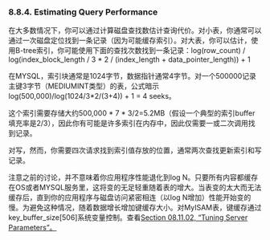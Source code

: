 ### 8.8.4. Estimating Query Performance
在大多数情况下，你可以通过计算磁盘查找数估计查询代价。对小表，你通常可以通过一次磁盘定位找到一条记录（因为可能缓存索引）。对大表，你可以估计，使用B-tree索引，你可能使用下面的查找次数找到一条记录：log(row_count) / log(index_block_length / 3 * 2 / (index_length + data_pointer_length)) + 1

在MYSQL，索引块通常是1024字节，数据指针通常4字节。对一个500000记录主键3字节（MEDIUMINT类型）的表，公式暗示log(500,000)/log(1024/3*2/(3+4)) + 1 = 4 seeks。

这个索引需要存储大约500,000 * 7 * 3/2=5.2MB（假设一个典型的索引buffer填充率是2/3），因此你有可能是许多索引在内存中，因此仅需要一或二次调用找到记录。

对写，然而，你需要四次请求找到索引值存放的位置，通常两次查找更新索引和写记录。

注意之前的讨论，并不意味着你应用程序性能退化到log N。只要所有内容都缓存在OS或者MYSQL服务里，这将变的无足轻重随着表的增大。当表变的太大而无法缓存后，直到你的应用程序与磁盘访问紧密相连（以log N增加）性能开始变的慢。为避免这种情况，随着数据增长增加键缓存大小。对MyISAM表，键缓存通过key_buffer_size[506]系统变量控制。查看[Section 08.11.02, “Tuning Server Parameters”。 ][08.11.02]

[08.11.02]: ./docs/Chapter_13/08.11.02_Tuning_Server_Parameters.md#08.11.02